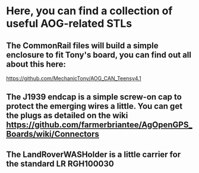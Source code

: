 # Here, you can find a collection of useful AOG-related STLs

## The CommonRail files will build a simple enclosure to fit Tony's board, you can find out all about this here:
https://github.com/MechanicTony/AOG_CAN_Teensy4.1

## The J1939 endcap is a simple screw-on cap to protect the emerging wires a little. You can get the plugs as detailed on the wiki https://github.com/farmerbriantee/AgOpenGPS_Boards/wiki/Connectors

## The LandRoverWASHolder is a little carrier for the standard LR RGH100030
